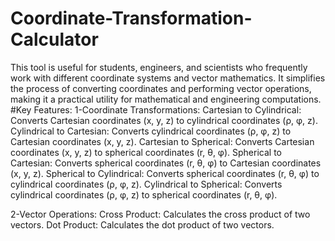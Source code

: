 # Coordinate-Transformation-Calculator
This tool is useful for students, engineers, and scientists who frequently work with different coordinate systems and vector mathematics. It simplifies the process of converting coordinates and performing vector operations, making it a practical utility for mathematical and engineering computations.
#Key Features:
1-Coordinate Transformations:
Cartesian to Cylindrical: Converts Cartesian coordinates (x, y, z) to cylindrical coordinates (ρ, φ, z).
Cylindrical to Cartesian: Converts cylindrical coordinates (ρ, φ, z) to Cartesian coordinates (x, y, z).
Cartesian to Spherical: Converts Cartesian coordinates (x, y, z) to spherical coordinates (r, θ, φ).
Spherical to Cartesian: Converts spherical coordinates (r, θ, φ) to Cartesian coordinates (x, y, z).
Spherical to Cylindrical: Converts spherical coordinates (r, θ, φ) to cylindrical coordinates (ρ, φ, z).
Cylindrical to Spherical: Converts cylindrical coordinates (ρ, φ, z) to spherical coordinates (r, θ, φ).

2-Vector Operations:
Cross Product: Calculates the cross product of two vectors.
Dot Product: Calculates the dot product of two vectors.
